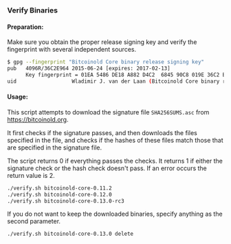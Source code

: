 ### Verify Binaries

#### Preparation:

Make sure you obtain the proper release signing key and verify the fingerprint with several independent sources.

```sh
$ gpg --fingerprint "Bitcoinold Core binary release signing key"
pub   4096R/36C2E964 2015-06-24 [expires: 2017-02-13]
      Key fingerprint = 01EA 5486 DE18 A882 D4C2  6845 90C8 019E 36C2 E964
uid                  Wladimir J. van der Laan (Bitcoinold Core binary release signing key) <laanwj@gmail.com>
```

#### Usage:

This script attempts to download the signature file `SHA256SUMS.asc` from https://bitcoinold.org.

It first checks if the signature passes, and then downloads the files specified in the file, and checks if the hashes of these files match those that are specified in the signature file.

The script returns 0 if everything passes the checks. It returns 1 if either the signature check or the hash check doesn't pass. If an error occurs the return value is 2.


```sh
./verify.sh bitcoinold-core-0.11.2
./verify.sh bitcoinold-core-0.12.0
./verify.sh bitcoinold-core-0.13.0-rc3
```

If you do not want to keep the downloaded binaries, specify anything as the second parameter.

```sh
./verify.sh bitcoinold-core-0.13.0 delete
```
